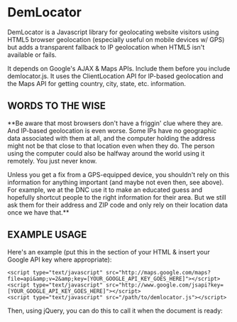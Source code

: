 # DemLocator

DemLocator is a Javascript library for geolocating website visitors using HTML5
browser geolocation (especially useful on mobile devices w/ GPS) but adds a
transparent fallback to IP geolocation when HTML5 isn't available or fails.

It depends on Google's AJAX & Maps APIs. Include them before you include
demlocator.js. It uses the ClientLocation API for IP-based geolocation and
the Maps API for getting country, city, state, etc. information.

## WORDS TO THE WISE

**Be aware that most browsers don't have a friggin' clue where they are. And
IP-based geolocation is even worse. Some IPs have no geographic data associated
with them at all, and the computer holding the address might not be that close
to that location even when they do. The person using the computer could also be
halfway around the world using it remotely. You just never know.

Unless you get a fix from a GPS-equipped device, you shouldn't rely on this
information for anything important (and maybe not even then, see above). For
example, we at the DNC use it to make an educated guess and hopefully shortcut
people to the right information for their area. But we still ask them for their
address and ZIP code and only rely on their location data once we have that.**


## EXAMPLE USAGE

Here's an example (put this in the <head> section of your HTML & insert your
Google API key where appropriate):

    <script type="text/javascript" src="http://maps.google.com/maps?file=api&amp;v=2&amp;key=[YOUR_GOOGLE_API_KEY_GOES_HERE]"></script>
    <script type="text/javascript" src="http://www.google.com/jsapi?key=[YOUR_GOOGLE_API_KEY_GOES_HERE]"></script>
    <script type="text/javascript" src="/path/to/demlocator.js"></script>

Then, using jQuery, you can do this to call it when the document is ready:
    <script type="text/javascript">

      // success callback
      function handle_demlocator_success(result) {
        if (result.country && result.country == 'US') {
          console.log("You might be in " + result.state + ", USA!");
        }
      }

      // error callback
      function handle_demlocator_error(error) {
        console.log("DemLocator failed. Sorry.");
      }

      // kick the whole thing off
      $(document).ready(function() {
        var locator = new DemLocator();
        locator.getLocation(handle_demlocator_success, handle_demlocator_error);
      });

    </script>

And that should be it.


## TESTING

If you have SpiderMonkey installed (Mozilla's Javascript engine which can be
installed as a standalone executable), then you can run the included test
suite:

    js test.js


## GITHUB, FTW.

Fork the project here: [http://github.com/dnclabs/demlocator](http://github.com/dnclabs/demlocator)

Report bugs here: [http://github.com/dnclabs/demlocator/issues](http://github.com/dnclabs/demlocator/issues)


Have fun storming the castle!
